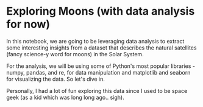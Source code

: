 # Exploring Moons (with data analysis for now)

In this notebook, we are going to be leveraging data analysis to extract some interesting insights from a dataset that describes the natural satellites (fancy science-y word for moons) in the Solar System. 

For the analysis, we will be using some of Python's most popular libraries - numpy, pandas, and re, for data manipulation and matplotlib and seaborn for visualizing the data. So let's dive in.

Personally, I had a lot of fun exploring this data since I used to be space geek (as a kid which was long long ago.. sigh).
